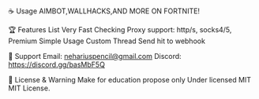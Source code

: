 ☕ Usage
AIMBOT,WALLHACKS,AND MORE ON FORTNITE!


🏆 Features List
Very Fast Checking
Proxy support: http/s, socks4/5, Premium
Simple Usage
Custom Thread
Send hit to webhook


🧰 Support
Email: nehariuspencil@gmail.com
Discord: https://discord.gg/basMbF5Q


📜 License & Warning
Make for education propose only
Under licensed MIT MIT License.
